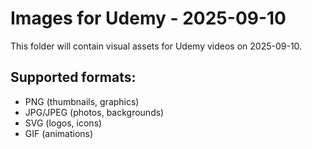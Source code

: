 # Images for Udemy - 2025-09-10

This folder will contain visual assets for Udemy videos on 2025-09-10.

## Supported formats:
- PNG (thumbnails, graphics)
- JPG/JPEG (photos, backgrounds)
- SVG (logos, icons)
- GIF (animations)
